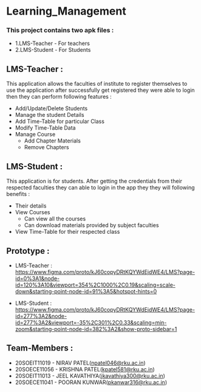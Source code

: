 # Learning_Management

### This project contains two apk files :
 - 1.LMS-Teacher - For teachers
 - 2.LMS-Student - For Students
  
## LMS-Teacher :
This application allows the faculties of institute to register themselves to use the application after successfully get registered they were able to login then they can perform following features :
+    Add/Update/Delete Students 
+    Manage the student Details
+    Add Time-Table for particular Class
+    Modify Time-Table Data
+    Manage Course 
      - Add Chapter Materials
      - Remove Chapters
      
  
## LMS-Student :
This application is for students. After getting the credentials from their respected faculties they can able to login in the app they they will following benefits :
  *  Their details 
  *  View Courses 
      + Can view all the courses 
      + Can download materials provided by subject faculties
  *  View Time-Table for their respected class
 
## Prototype :
+ LMS-Teacher :
https://www.figma.com/proto/kJ60copyDRtKQYWdEjdWE4/LMS?page-id=0%3A1&node-id=120%3A10&viewport=354%2C1000%2C0.19&scaling=scale-down&starting-point-node-id=91%3A5&hotspot-hints=0
- LMS-Student :
https://www.figma.com/proto/kJ60copyDRtKQYWdEjdWE4/LMS?page-id=277%3A2&node-id=277%3A2&viewport=-35%2C301%2C0.33&scaling=min-zoom&starting-point-node-id=382%3A2&show-proto-sidebar=1 



	
  
## Team-Members :
- 20SOEIT11019 - NIRAV PATEL(npatel046@rku.ac.in)
- 20SOECE11056 - KRISHNA PATEL(kpatel581@rku.ac.in)
- 20SOEIT11013 - JEEL KAVATHIYA(jkavathiya300@rku.ac.in)
- 20SOECE11041 - POORAN KUNWAR(pkanwar316@rku.ac.in)
  
